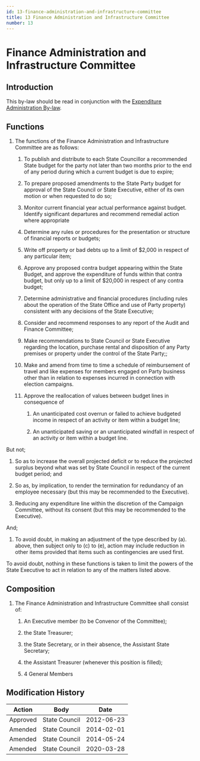 ```yaml
---
id: 13-finance-administration-and-infrastructure-committee
title: 13 Finance Administration and Infrastructure Committee
number: 13
---
```

# Finance Administration and Infrastructure Committee

## Introduction

This by-law should be read in conjunction with the [Expenditure
Administration By-law](./23-expenditure-administration.md).

## Functions

1.  The functions of the Finance Administration and Infrastructure
    Committee are as follows:

    1.  To publish and distribute to each State Councillor a recommended
        State budget for the party not later than two months prior to
        the end of any period during which a current budget is due to
        expire;

    2.  To prepare proposed amendments to the State Party budget for
        approval of the State Council or State Executive, either of its
        own motion or when requested to do so;

    3.  Monitor current financial year actual performance against
        budget. Identify significant departures and recommend remedial
        action where appropriate

    4.  Determine any rules or procedures for the presentation or
        structure of financial reports or budgets;

    5.  Write off property or bad debts up to a limit of $2,000 in
        respect of any particular item;

    6.  Approve any proposed contra budget appearing within the State
        Budget, and approve the expenditure of funds within that contra
        budget, but only up to a limit of $20,000 in respect of any
        contra budget;

    7.  Determine administrative and financial procedures (including
        rules about the operation of the State Office and use of Party
        property) consistent with any decisions of the State Executive;

    8.  Consider and recommend responses to any report of the Audit and
        Finance Committee;

    9.  Make recommendations to State Council or State Executive
        regarding the location, purchase rental and disposition of any
        Party premises or property under the control of the State
        Party;;

    10. Make and amend from time to time a schedule of reimbursement of
        travel and like expenses for members engaged on Party business
        other than in relation to expenses incurred in connection with
        election campaigns.

    11. Approve the reallocation of values between budget lines in
        consequence of

        1.  An unanticipated cost overrun or failed to achieve budgeted
            income in respect of an activity or item within a budget
            line;

        2.  An unanticipated saving or an unanticipated windfall in
            respect of an activity or item within a budget line.

But not;

1.  So as to increase the overall projected deficit or to reduce the
    projected surplus beyond what was set by State Council in respect of
    the current budget period; and

2.  So as, by implication, to render the termination for redundancy of
    an employee necessary (but this may be recommended to the
    Executive).

3.  Reducing any expenditure line within the discretion of the Campaign
    Committee, without its consent (but this may be recommended to the
    Executive).

And;

1.  To avoid doubt, in making an adjustment of the type described by
    (a). above, then subject only to (c) to (e), action may include
    reduction in other items provided that items such as contingencies
    are used first.

To avoid doubt, nothing in these functions is taken to limit the
powers of the State Executive to act in relation to any of the matters
listed above.

## Composition

1.  The Finance Administration and Infrastructure Committee shall
    consist of:

    <subclause-letters>

    1. An Executive member (to be Convenor of the Committee);

    2. the State Treasurer;

    3. the State Secretary, or in their absence, the Assistant State Secretary;

    4. the Assistant Treasurer (whenever this position is filled);

    5. 4 General Members

    </subclause-letters>


## Modification History

<table>
<colgroup>
<col style={{width: "27%"}} />
<col style={{width: "34%"}} />
<col style={{width: "37%"}} />
</colgroup>
<thead>
<tr className="header">
<th><strong>Action</strong></th>
<th><strong>Body</strong></th>
<th><strong>Date</strong></th>
</tr>
</thead>
<tbody>
<tr className="odd">
<td>Approved</td>
<td>State Council</td>
<td>2012-06-23</td>
</tr>
<tr className="even">
<td>Amended</td>
<td>State Council</td>
<td>2014-02-01</td>
</tr>
<tr className="odd">
<td>Amended</td>
<td>State Council</td>
<td>2014-05-24</td>
</tr>
<tr className="even">
<td>Amended</td>
<td>State Council</td>
<td>2020-03-28</td>
</tr>
</tbody>
</table>